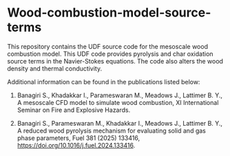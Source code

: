 # Wood-combustion-model-source-terms
This repository contains the UDF source code for the mesoscale wood combustion model. This UDF code provides pyrolysis and char oxidation source terms in the Navier-Stokes equations. The code also alters the wood density and thermal conductivity.

Additional information can be found in the publications listed below:


1. Banagiri S., Khadakkar I., Parameswaran M., Meadows J., Lattimer B. Y., A mesoscale CFD model to simulate wood combustion, XI International Seminar on Fire and Explosive Hazards.

2. Banagiri S., Parameswaran M., Khadakkar I., Meadows J., Lattimer B. Y., A reduced wood pyrolysis mechanism for evaluating solid and gas phase parameters, Fuel 381 (2025) 133416, https://doi.org/10.1016/j.fuel.2024.133416.